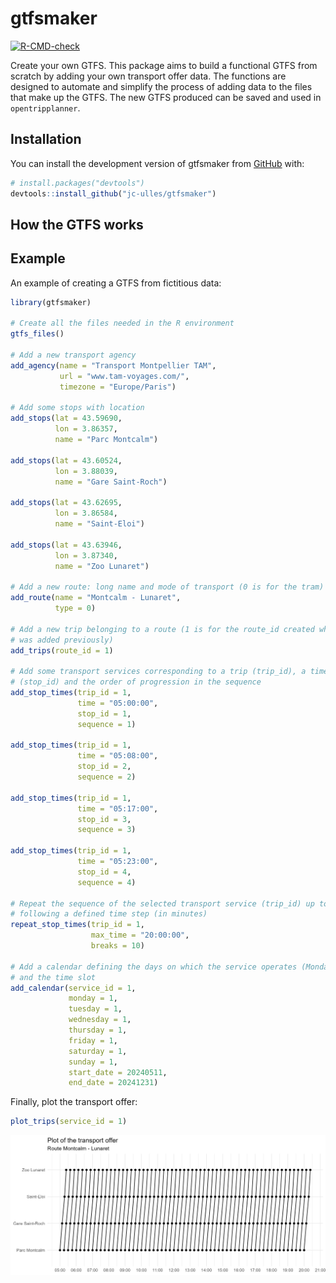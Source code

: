 
<!-- README.md is generated from README.Rmd. Please edit that file -->

# gtfsmaker

<!-- badges: start -->

[![R-CMD-check](https://github.com/jc-ulles/gtfsmaker/actions/workflows/R-CMD-check.yaml/badge.svg)](https://github.com/jc-ulles/gtfsmaker/actions/workflows/R-CMD-check.yaml)

<!-- badges: end -->

Create your own GTFS. This package aims to build a functional GTFS from
scratch by adding your own transport offer data. The functions are
designed to automate and simplify the process of adding data to the
files that make up the GTFS. The new GTFS produced can be saved and used
in `opentripplanner`.

## Installation

You can install the development version of gtfsmaker from
[GitHub](https://github.com/) with:

``` r
# install.packages("devtools")
devtools::install_github("jc-ulles/gtfsmaker")
```

## How the GTFS works

## Example

An example of creating a GTFS from fictitious data:

``` r
library(gtfsmaker)

# Create all the files needed in the R environment
gtfs_files()

# Add a new transport agency
add_agency(name = "Transport Montpellier TAM",
           url = "www.tam-voyages.com/",
           timezone = "Europe/Paris")

# Add some stops with location
add_stops(lat = 43.59690,
          lon = 3.86357,
          name = "Parc Montcalm")

add_stops(lat = 43.60524,
          lon = 3.88039,
          name = "Gare Saint-Roch")

add_stops(lat = 43.62695,
          lon = 3.86584,
          name = "Saint-Eloi")

add_stops(lat = 43.63946,
          lon = 3.87340,
          name = "Zoo Lunaret")

# Add a new route: long name and mode of transport (0 is for the tram)
add_route(name = "Montcalm - Lunaret",
          type = 0)

# Add a new trip belonging to a route (1 is for the route_id created when the route
# was added previously)
add_trips(route_id = 1)

# Add some transport services corresponding to a trip (trip_id), a timetable, a stop
# (stop_id) and the order of progression in the sequence
add_stop_times(trip_id = 1,
               time = "05:00:00",
               stop_id = 1,
               sequence = 1)

add_stop_times(trip_id = 1,
               time = "05:08:00",
               stop_id = 2,
               sequence = 2)

add_stop_times(trip_id = 1,
               time = "05:17:00",
               stop_id = 3,
               sequence = 3)

add_stop_times(trip_id = 1,
               time = "05:23:00",
               stop_id = 4,
               sequence = 4)

# Repeat the sequence of the selected transport service (trip_id) up to a maximum time,
# following a defined time step (in minutes)
repeat_stop_times(trip_id = 1,
                  max_time = "20:00:00",
                  breaks = 10)

# Add a calendar defining the days on which the service operates (Monday to Sunday)
# and the time slot
add_calendar(service_id = 1,
             monday = 1,
             tuesday = 1,
             wednesday = 1,
             thursday = 1,
             friday = 1,
             saturday = 1,
             sunday = 1,
             start_date = 20240511,
             end_date = 20241231)
```

Finally, plot the transport offer:

``` r
plot_trips(service_id = 1)
```

<img src='man/figures/plot_example.png'/>

